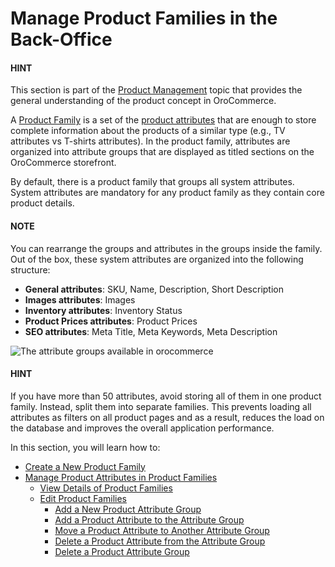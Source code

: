 <a id="products-product-families"></a>

# Manage Product Families in the Back-Office

#### HINT
This section is part of the [Product Management](../../../concept-guides/product-management/index.md#concept-guides-product-management) topic that provides the general understanding of the product concept in OroCommerce.

A [Product Family](../../../glossary.md#term-Product-Family) is a set of the [product attributes](../product-attributes/index.md#products-product-attributes) that are enough to store complete information about the products of a similar type (e.g., TV attributes vs T-shirts attributes).
In the product family, attributes are organized into attribute groups that are displayed as titled sections on the OroCommerce storefront.

By default, there is a product family that groups all system attributes.
System attributes are mandatory for any product family as they contain core product details.

#### NOTE
You can rearrange the groups and attributes in the groups inside the family. Out of the box, these system attributes are organized into the following structure:

* **General attributes**: SKU, Name, Description, Short Description
* **Images attributes**: Images
* **Inventory attributes**: Inventory Status
* **Product Prices attributes**: Product Prices
* **SEO attributes**: Meta Title, Meta Keywords, Meta Description

![The attribute groups available in orocommerce](user/img/products/product_families/ProductAttributeFamilies.png)

#### HINT
If you have more than 50 attributes, avoid storing all of them in one product family. Instead, split them into separate families. This prevents loading all attributes as filters on all product pages and as a result, reduces the load on the database and improves the overall application performance.

In this section, you will learn how to:

* [Create a New Product Family](create.md)
* [Manage Product Attributes in Product Families](manage.md)
  * [View Details of Product Families](manage.md#view-details-of-product-families)
  * [Edit Product Families](manage.md#edit-product-families)
    * [Add a New Product Attribute Group](manage.md#add-a-new-product-attribute-group)
    * [Add a Product Attribute to the Attribute Group](manage.md#add-a-product-attribute-to-the-attribute-group)
    * [Move a Product Attribute to Another Attribute Group](manage.md#move-a-product-attribute-to-another-attribute-group)
    * [Delete a Product Attribute from the Attribute Group](manage.md#delete-a-product-attribute-from-the-attribute-group)
    * [Delete a Product Attribute Group](manage.md#delete-a-product-attribute-group)

<!-- fa-bars = fa-navicon -->
<!-- Ic Tiles is used as Set As Default in saved views, and as tiles in display layout options -->
<!-- IcPencil refers to Rename in Commerce and Inline Editing in CRM -->
<!-- Check mark in the square. -->
<!-- SortDesc is also used as drop-down arrow -->
